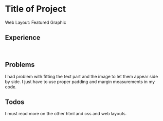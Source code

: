 <html>
<body>
<h1>Title of Project</h1>
Web Layout: Featured Graphic
</br>
<h2> Experience</h2>

</br>
<h2> Problems</h2>
I had problem with fitting the text part and the image to let them appear side by side. I just have to use proper padding and margin measurements in my code.
</br>
<h2> Todos</h2>
I must read more on the other html  and css and web layouts.
</body>
</html>